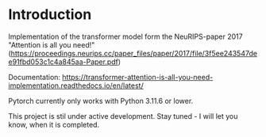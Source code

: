 # Introduction
Implementation of the transformer model form the NeuRIPS-paper 2017 
"Attention is all you need!" 
(https://proceedings.neurips.cc/paper_files/paper/2017/file/3f5ee243547dee91fbd053c1c4a845aa-Paper.pdf)

Documentation:
https://transformer-attention-is-all-you-need-implementation.readthedocs.io/en/latest/

Pytorch currently only works with Python 3.11.6 or lower.

This project is stil under active development.
Stay tuned - I will let you know, when it is completed.






